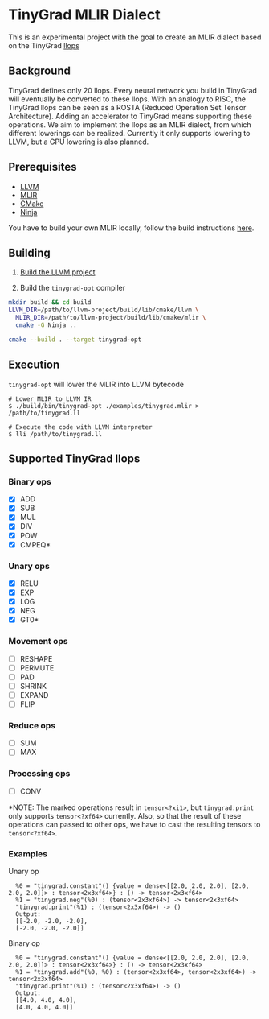 # TinyGrad MLIR Dialect

This is an experimental project with the goal to create an MLIR dialect based on the TinyGrad [llops](https://github.com/geohot/tinygrad#adding-an-accelerator-llops)

## Background

TinyGrad defines only 20 llops. Every neural network you build in TinyGrad will eventually be converted to these llops. With an analogy to RISC, the TinyGrad llops can be seen as a ROSTA (Reduced Operation Set Tensor Architecture). Adding an accelerator to TinyGrad means supporting these operations. We aim to implement the llops as an MLIR dialect, from which different lowerings can be realized. Currently it only supports lowering to LLVM, but a GPU lowering is also planned.

## Prerequisites

* [LLVM](https://llvm.org/)
* [MLIR](https://mlir.llvm.org/)
* [CMake](https://cmake.org/)
* [Ninja](https://ninja-build.org/)

You have to build your own MLIR locally, follow the build instructions [here](https://mlir.llvm.org/getting_started/). 

## Building

1. [Build the LLVM project](https://mlir.llvm.org/getting_started/)

2. Build the `tinygrad-opt` compiler
```sh
mkdir build && cd build
LLVM_DIR=/path/to/llvm-project/build/lib/cmake/llvm \
  MLIR_DIR=/path/to/llvm-project/build/lib/cmake/mlir \
  cmake -G Ninja ..

cmake --build . --target tinygrad-opt
```

## Execution

`tinygrad-opt` will lower the MLIR into LLVM bytecode

```
# Lower MLIR to LLVM IR
$ ./build/bin/tinygrad-opt ./examples/tinygrad.mlir > /path/to/tinygrad.ll

# Execute the code with LLVM interpreter
$ lli /path/to/tinygrad.ll 
```

## Supported TinyGrad llops

### Binary ops
- [x] ADD
- [x] SUB
- [x] MUL
- [x] DIV
- [x] POW
- [x] CMPEQ*

### Unary ops
- [x] RELU
- [x] EXP
- [x] LOG
- [x] NEG
- [x] GT0*

### Movement ops
- [ ] RESHAPE
- [ ] PERMUTE
- [ ] PAD
- [ ] SHRINK
- [ ] EXPAND
- [ ] FLIP

### Reduce ops
- [ ] SUM
- [ ] MAX

### Processing ops
- [ ] CONV

*NOTE: The marked operations result in `tensor<?xi1>`, but `tinygrad.print` only supports `tensor<?xf64>` currently. Also, so that the result of these operations can passed to other ops, we have to cast the resulting tensors to `tensor<?xf64>`.

### Examples

Unary op
```mlir
  %0 = "tinygrad.constant"() {value = dense<[[2.0, 2.0, 2.0], [2.0, 2.0, 2.0]]> : tensor<2x3xf64>} : () -> tensor<2x3xf64>
  %1 = "tinygrad.neg"(%0) : (tensor<2x3xf64>) -> tensor<2x3xf64>
  "tinygrad.print"(%1) : (tensor<2x3xf64>) -> ()
  Output:
  [[-2.0, -2.0, -2.0], 
  [-2.0, -2.0, -2.0]]
```

Binary op

```mlir
  %0 = "tinygrad.constant"() {value = dense<[[2.0, 2.0, 2.0], [2.0, 2.0, 2.0]]> : tensor<2x3xf64>} : () -> tensor<2x3xf64>
  %1 = "tinygrad.add"(%0, %0) : (tensor<2x3xf64>, tensor<2x3xf64>) -> tensor<2x3xf64>
  "tinygrad.print"(%1) : (tensor<2x3xf64>) -> ()
  Output:
  [[4.0, 4.0, 4.0], 
  [4.0, 4.0, 4.0]]
```
